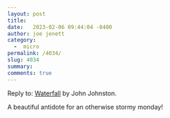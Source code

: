 ```yaml
---
layout: post
title:  
date:   2023-02-06 09:44:04 -0400
author: joe jenett
category:
  -  micro
permalink: /4034/
slug: 4034
summary: 
comments: true
---
```

<div class="h-cite response u-in-reply-to entry-reaction e-content">
Reply to: <a class="u-url" href="https://johnjohnston.info/blog/waterfall-2/)">Waterfall</a> by <span class="p-name">John Johnston</span>.
<p>A beautiful antidote for an otherwise stormy monday!
</p>
</div>

<a href="https://brid.gy/publish/mastodon"></a>